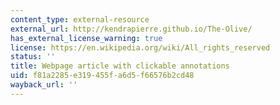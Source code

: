 ```yaml
---
content_type: external-resource
external_url: http://kendrapierre.github.io/The-Olive/
has_external_license_warning: true
license: https://en.wikipedia.org/wiki/All_rights_reserved
status: ''
title: Webpage article with clickable annotations
uid: f81a2285-e319-455f-a6d5-f66576b2cd48
wayback_url: ''
---
```

